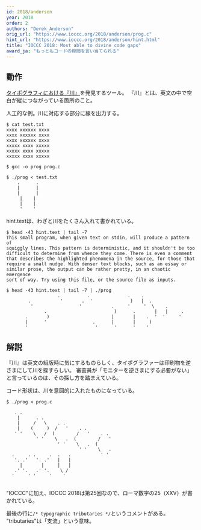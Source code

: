 ```yaml
---
id: 2018/anderson
year: 2018
order: 2
authors: "Derek_Anderson"
orig_url: "https://www.ioccc.org/2018/anderson/prog.c"
hint_url: "https://www.ioccc.org/2018/anderson/hint.html"
title: "IOCCC 2018: Most able to divine code gaps"
award_ja: "もっともコードの隙間を言い当てられる"
---
```


## 動作

[タイポグラフィにおける『川』](https://en.wikipedia.org/wiki/River_%28typography%29)を発見するツール。
『川』とは、英文の中で空白が縦につながっている箇所のこと。

人工的な例。川に対応する部分に線を出力する。

```
$ cat test.txt
xxxx xxxxxx xxxx
xxxx xxxxxx xxxx
xxxx xxxxxx xxxx
xxxxx xxxx xxxxx
xxxxx xxxx xxxxx
xxxxx xxxx xxxxx

$ gcc -o prog prog.c

$ ./prog < test.txt
    .      .
    |      |
    |      |
     |    |
     |    |
     '    '
```

hint.textは、わざと川をたくさん入れて書かれている。

```
$ head -43 hint.text | tail -7
This small program, when given text on stdin, will produce a pattern of
squiggly lines. This pattern is deterministic, and it shouldn't be too
difficult to determine from whence they come. There is even a comment
that describes the highlighted phenomena in the source, for those that
require a small nudge. With denser text blocks, such as an essay or
similar prose, the output can be rather pretty, in an chaotic emergence
sort of way. Try using this file, or the source file as inputs.

$ head -43 hint.text | tail -7 | ./prog
                   .          .              .    .
        .           '       .  '              )   |  .
         '                 '           .     '     '  \    .
              .                         )      .       |   |     .
       .       )                       |       |    .  '  '     '
       |      '                 .      |       |     )
       '                         '      '      '    '
```

## 解説

『川』は英文の組版時に気にするものらしく、タイポグラファーは印刷物を逆さまにして川を探すらしい。
審査員が「モニターを逆さまにする必要がない」と言っているのは、その探し方を踏まえている。

コード形状は、川を意図的に入れたものになっている。

```
$ ./prog < prog.c

   . .
    |      . .
    |     /   \    . .
    |    (     )  /   '    . .
   ' '    \   /  (        /   '    . .
           ' '    \   .  (        /   '
                   ' '    \   .  (
                           ' '    \   .
  .     . .     .  .   .           ' '
   '. .'   '. .'   |   |
     |       |     |   |
   .' '.   .' '.    \ /
  '     ' '     '    '


```

"IOCCC"に加え、IOCCC 2018は第25回なので、ローマ数字の25（XXV）が書かれている。

最後の行に`/* typographic tributaries */`というコメントがある。
"tributaries"は「支流」という意味。
